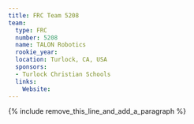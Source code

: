 ```yaml
---
title: FRC Team 5208
team:
  type: FRC
  number: 5208
  name: TALON Robotics
  rookie_year:
  location: Turlock, CA, USA
  sponsors:
  - Turlock Christian Schools
  links:
    Website:
---
```


{% include remove_this_line_and_add_a_paragraph %}